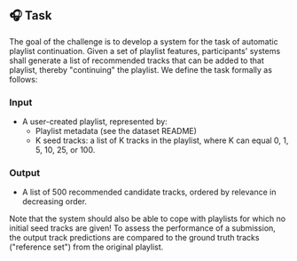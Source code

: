 ## 🎧 Task
The goal of the challenge is to develop a system for the task of automatic playlist continuation. Given a set of playlist features, participants' systems shall generate a list of recommended tracks that can be added to that playlist, thereby "continuing" the playlist. We define the task formally as follows:

### Input
* A user-created playlist, represented by:
    * Playlist metadata (see the dataset README)
    * K seed tracks: a list of K tracks in the playlist, where K can equal 0, 1, 5, 10, 25, or 100.

### Output
* A list of 500 recommended candidate tracks, ordered by relevance in decreasing order.

Note that the system should also be able to cope with playlists for which no initial seed tracks are given! To assess the performance of a submission, the output track predictions are compared to the ground truth tracks ("reference set") from the original playlist.